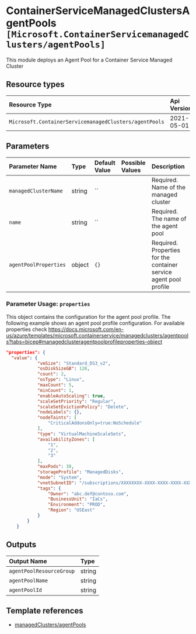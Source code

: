 # ContainerServiceManagedClustersAgentPools `[Microsoft.ContainerServicemanagedClusters/agentPools]`

This module deploys an Agent Pool for a Container Service Managed Cluster

## Resource types

| Resource Type | Api Version |
| :-- | :-- |
| `Microsoft.ContainerServicemanagedClusters/agentPools` | 2021-05-01 |

## Parameters

| Parameter Name | Type | Default Value | Possible Values | Description |
| :-- | :-- | :-- | :-- | :-- |
| `managedClusterName` | string | `` |  | Required. Name of the managed cluster |
| `name` | string | `` |  | Required. The name of the agent pool |
| `agentPoolProperties` | object | `{}` |  | Required. Properties for the container service agent pool profile |

### Parameter Usage: `properties`

This object contains the configuration for the agent pool profile. The following example shows an agent pool profile configuration.
For available properties check <https://docs.microsoft.com/en-us/azure/templates/microsoft.containerservice/managedclusters/agentpools?tabs=bicep#managedclusteragentpoolprofileproperties-object>

```json
"properties": {
  "value": {
            "vmSize": "Standard_DS3_v2",
            "osDiskSizeGB": 128,
            "count": 2,
            "osType": "Linux",
            "maxCount": 5,
            "minCount": 1,
            "enableAutoScaling": true,
            "scaleSetPriority": "Regular",
            "scaleSetEvictionPolicy": "Delete",
            "nodeLabels": {},
            "nodeTaints": [
                "CriticalAddonsOnly=true:NoSchedule"
            ],
            "type": "VirtualMachineScaleSets",
            "availabilityZones": [
                "1",
                "2",
                "3"
            ],
            "maxPods": 30,
            "storageProfile": "ManagedDisks",
            "mode": "System",
            "vnetSubnetID": "/subscriptions/XXXXXXXX-XXXX-XXXX-XXXX-XXXXXXXXXXXX/resourceGroups/myRg/providers/Microsoft.Network/virtualNetworks/myVnet/subnets/mySubnet",
            "tags": {
                "Owner": "abc.def@contoso.com",
                "BusinessUnit": "IaCs",
                "Environment": "PROD",
                "Region": "USEast"
            }
        }
    }
```

## Outputs

| Output Name | Type |
| :-- | :-- |
| `agentPoolResourceGroup` | string |
| `agentPoolName` | string |
| `agentPoolId` | string |

## Template references

- [managedClusters/agentPools](https://docs.microsoft.com/en-us/azure/templates/microsoft.containerservice/2021-05-01/managedclusters/agentpools?tabs=bicep)
